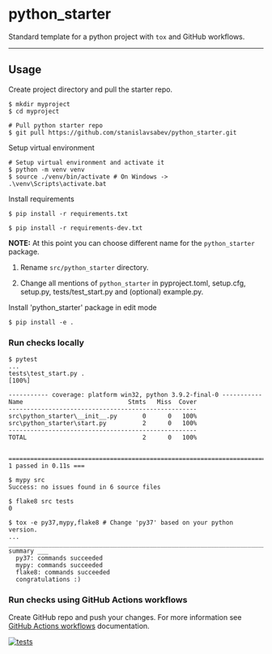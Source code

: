 # python_starter

Standard template for a python project with `tox` and GitHub workflows.

---

## Usage

Create project directory and pull the starter repo.

```text
$ mkdir myproject
$ cd myproject

# Pull python starter repo
$ git pull https://github.com/stanislavsabev/python_starter.git
```

Setup virtual environment

```text
# Setup virtual environment and activate it
$ python -m venv venv
$ source ./venv/bin/activate # On Windows -> .\venv\Scripts\activate.bat
```

Install requirements

```text
$ pip install -r requirements.txt
```

```text
$ pip install -r requirements-dev.txt
```

**NOTE:** At this point you can choose different name for the `python_starter` package.

1. Rename `src/python_starter` directory.

2. Change all mentions of `python_starter` in pyproject.toml, setup.cfg, setup.py, tests/test_start.py and (optional) example.py.

Install 'python_starter' package in edit mode

```text
$ pip install -e .
```

### Run checks locally

```text
$ pytest
...
tests\test_start.py .
[100%]

----------- coverage: platform win32, python 3.9.2-final-0 -----------
Name                             Stmts   Miss  Cover
----------------------------------------------------
src\python_starter\__init__.py       0      0   100%
src\python_starter\start.py          2      0   100%
----------------------------------------------------
TOTAL                                2      0   100%


========================================================================= 1 passed in 0.11s ===
```

```text
$ mypy src
Success: no issues found in 6 source files

$ flake8 src tests
0
```

```text
$ tox -e py37,mypy,flake8 # Change 'py37' based on your python version.
...
______________________________________________________________________________ summary ___
  py37: commands succeeded
  mypy: commands succeeded
  flake8: commands succeeded
  congratulations :)
```

### Run checks using GitHub Actions workflows

Create GitHub repo and push your changes.
For more information see [GitHub Actions workflows](https://docs.github.com/en/actions/using-workflows) documentation.

[![tests](https://github.com/stanislavsabev/python_starter/actions/workflows/tests.yaml/badge.svg)](https://github.com/stanislavsabev/python_starter/actions/workflows/tests.yaml)
